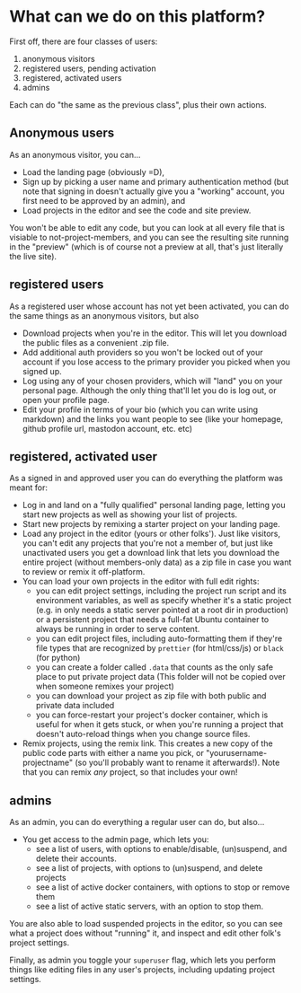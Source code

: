 # What can we do on this platform?

First off, there are four classes of users:

1. anonymous visitors
2. registered users, pending activation
3. registered, activated users
4. admins

Each can do "the same as the previous class", plus their own actions.

## Anonymous users

As an anonymous visitor, you can...

- Load the landing page (obviously =D),
- Sign up by picking a user name and primary authentication method (but note that signing in doesn't actually give you a "working" account, you first need to be approved by an admin), and
- Load projects in the editor and see the code and site preview.

You won't be able to edit any code, but you can look at all every file that is visiable to not-project-members, and you can see the resulting site running in the "preview" (which is of course not a preview at all, that's just literally the live site).

## registered users

As a registered user whose account has not yet been activated, you can do the same things as an anonymous visitors, but also

- Download projects when you're in the editor. This will let you download the public files as a convenient .zip file.
- Add additional auth providers so you won't be locked out of your account if you lose access to the primary provider you picked when you signed up.
- Log using any of your chosen providers, which will "land" you on your personal page. Although the only thing that'll let you do is log out, or open your profile page.
- Edit your profile in terms of your bio (which you can write using markdown) and the links you want people to see (like your homepage, github profile url, mastodon account, etc. etc)

## registered, activated user

As a signed in and approved user you can do everything the platform was meant for:

- Log in and land on a "fully qualified" personal landing page, letting you start new projects as well as showing your list of projects.
- Start new projects by remixing a starter project on your landing page.
- Load any project in the editor (yours or other folks'). Just like visitors, you can't edit any projects that you're not a member of, but just like unactivated users you get a download link that lets you download the entire project (without members-only data) as a zip file in case you want to review or remix it off-platform.
- You can load your own projects in the editor with full edit rights:
  - you can edit project settings, including the project run script and its environment variables, as well as specify whether it's a static project (e.g. in only needs a static server pointed at a root dir in production) or a persistent project that needs a full-fat Ubuntu container to always be running in order to serve content.
  - you can edit project files, including auto-formatting them if they're file types that are recognized by `prettier` (for html/css/js) or `black` (for python)
  - you can create a folder called `.data` that counts as the only safe place to put private project data (This folder will not be copied over when someone remixes your project)
  - you can download your project as zip file with both public and private data included
  - you can force-restart your project's docker container, which is useful for when it gets stuck, or when you're running a project that doesn't auto-reload things when you change source files.
- Remix projects, using the remix link. This creates a new copy of the public code parts with either a name you pick, or "yourusername-projectname" (so you'll probably want to rename it afterwards!). Note that you can remix _any_ project, so that includes your own!

## admins

As an admin, you can do everything a regular user can do, but also...

- You get access to the admin page, which lets you:
  - see a list of users, with options to enable/disable, (un)suspend, and delete their accounts.
  - see a list of projects, with options to (un)suspend, and delete projects
  - see a list of active docker containers, with options to stop or remove them
  - see a list of active static servers, with an option to stop them.

You are also able to load suspended projects in the editor, so you can see what a project does without "running" it, and inspect and edit other folk's project settings.

Finally, as admin you toggle your `superuser` flag, which lets you perform things like editing files in any user's projects, including updating project settings.
